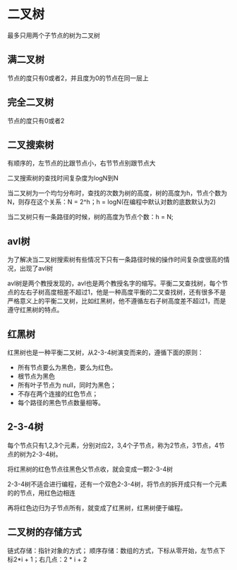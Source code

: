 # 二叉树

最多只用两个子节点的树为二叉树

## 满二叉树

节点的度只有0或者2，并且度为0的节点在同一层上

## 完全二叉树

节点的度只有0或者2

## 二叉搜索树

有顺序的，左节点的比跟节点小，右节节点别跟节点大

二叉搜索树的查找时间复杂度为logN到N

当二叉树为一个均匀分布时，查找的次数为树的高度，树的高度为h，节点个数为N，则存在这个关系：N = 2^h；h = logN(在编程中默认对数的底数默认为2)

当二叉树只有一条路径的时候，树的高度为节点个数：h = N;

## avl树

为了解决当二叉树搜索树有些情况下只有一条路径时候的操作时间复杂度很高的情况，出现了avl树

avl树是两个教授发现的，avl也是两个教授名字的缩写。平衡二叉查找树，每个节点的左右子树高度相差不超过1，他是一种高度平衡的二叉查找树，还有很多不是严格意义上的平衡二叉树，比如红黑树，他不遵循左右子树高度差不超过1，而是遵守红黑树的特点。

## 红黑树

红黑树也是一种平衡二叉树，从2-3-4树演变而来的，遵循下面的原则：

- 所有节点要么为黑色，要么为红色。
- 根节点为黑色
- 所有叶子节点为 null，同时为黑色；
- 不存在两个连接的红色节点；
- 每个路径的黑色节点数量相等。

## 2-3-4树

每个节点只有1,2,3个元素，分别对应2，3,4个子节点，称为2节点，3节点，4节点的树为2-3-4树。

将红黑树的红色节点往黑色父节点收，就会变成一颗2-3-4树

2-3-4树不适合进行编程，还有一个双色2-3-4树，将节点的拆开成只有一个元素的的节点，用红色边相连

再将红色边归为子节点所有，就变成了红黑树，红黑树便于编程。

## 二叉树的存储方式

链式存储：指针对象的方式；
顺序存储：数组的方式，下标从零开始，左节点下标2*i + 1；右几点：2 * i + 2
